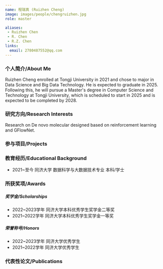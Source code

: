 ```yaml
---
name: 程瑞真 (Ruizhen Cheng)
image: images/people/chengruizhen.jpg
role: master

aliases:
 - Ruizhen Chen
 - R. Chen
 - R.Z. Chen
links:
  email: 2780487552@qq.com
---
```


### 个人简介/About Me
Ruizhen Cheng enrolled at Tongji University in 2021 and chose to major in Data Science and Big Data Technology. He is expected to graduate in 2025. Following this, he will pursue a Master's degree in Computer Science and Technology at Tongji University, which is scheduled to start in 2025 and is expected to be completed by 2028.

### 研究方向/Research Interests
Research on De novo molecular designed based on reinforcement learning and GFlowNet.

### 参与项目/Projects

### 教育经历/Educational Background
- 2021~至今 同济大学 数据科学与大数据技术专业 本科/学士

### 所获奖项/Awards

##### 奖学金/Scholarships
- 2022~2023学年 同济大学本科优秀学生奖学金二等奖
- 2021~2022学年 同济大学本科优秀学生奖学金一等奖
  
##### 荣誉称号/Honors
- 2022~2023学年 同济大学优秀学生
- 2021~2022学年 同济大学优秀学生

### 代表性论文/Publications
